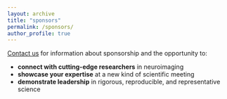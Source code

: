 ```yaml
---
layout: archive
title: "sponsors"
permalink: /sponsors/
author_profile: true
---
```


<a href="mailto:rewired.conference@gmail.com" target="_top">Contact us</a> for information about sponsorship and the opportunity to:
- <b>connect with cutting-edge researchers</b> in neuroimaging 
- <b>showcase your expertise</b> at a new kind of scientific meeting
- <b>demonstrate leadership</b> in rigorous, reproducible, and representative science


<!-- {% if author.googlescholar %}
  You can also find my articles on <u><a href="{{author.googlescholar}}">my Google Scholar profile</a>.</u>
{% endif %}  -->

<!-- {% include base_path %} -->

<!-- {% for post in site.publications reversed %}
  {% include archive-single.html %}
{% endfor %} -->
